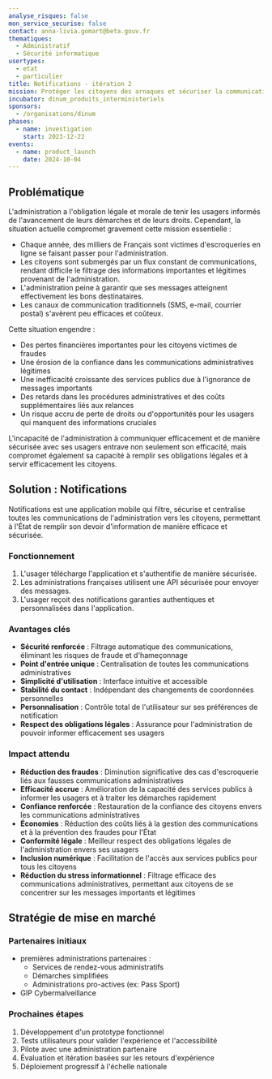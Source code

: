 ```yaml
---
analyse_risques: false
mon_service_securise: false
contact: anna-livia.gomart@beta.gouv.fr
thematiques:
  - Administratif
  - Sécurité informatique
usertypes:
  - etat
  - particulier
title: Notifications - itération 2
mission: Protéger les citoyens des arnaques et sécuriser la communication administrative
incubator: dinum_produits_interministeriels
sponsors:
  - /organisations/dinum
phases:
  - name: investigation
    start: 2023-12-22
events:
  - name: product_launch
    date: 2024-10-04
---
```

## Problématique

L'administration a l'obligation légale et morale de tenir les usagers informés de l'avancement de leurs démarches et de leurs droits. Cependant, la situation actuelle compromet gravement cette mission essentielle :

- Chaque année, des milliers de Français sont victimes d'escroqueries en ligne se faisant passer pour l'administration.
- Les citoyens sont submergés par un flux constant de communications, rendant difficile le filtrage des informations importantes et légitimes provenant de l'administration.
- L'administration peine à garantir que ses messages atteignent effectivement les bons destinataires.
- Les canaux de communication traditionnels (SMS, e-mail, courrier postal) s'avèrent peu efficaces et coûteux.

Cette situation engendre :

- Des pertes financières importantes pour les citoyens victimes de fraudes
- Une érosion de la confiance dans les communications administratives légitimes
- Une inefficacité croissante des services publics due à l'ignorance de messages importants
- Des retards dans les procédures administratives et des coûts supplémentaires liés aux relances
- Un risque accru de perte de droits ou d'opportunités pour les usagers qui manquent des informations cruciales

L'incapacité de l'administration à communiquer efficacement et de manière sécurisée avec ses usagers entrave non seulement son efficacité, mais compromet également sa capacité à remplir ses obligations légales et à servir efficacement les citoyens.

## Solution : Notifications

Notifications est une application mobile qui filtre, sécurise et centralise toutes les communications de l'administration vers les citoyens, permettant à l'État de remplir son devoir d'information de manière efficace et sécurisée.

### Fonctionnement

1. L'usager télécharge l'application et s'authentifie de manière sécurisée.
2. Les administrations françaises utilisent une API sécurisée pour envoyer des messages.
3. L'usager reçoit des notifications garanties authentiques et personnalisées dans l'application.

### Avantages clés

- **Sécurité renforcée** : Filtrage automatique des communications, éliminant les risques de fraude et d'hameçonnage
- **Point d'entrée unique** : Centralisation de toutes les communications administratives
- **Simplicité d'utilisation** : Interface intuitive et accessible
- **Stabilité du contact** : Indépendant des changements de coordonnées personnelles
- **Personnalisation** : Contrôle total de l'utilisateur sur ses préférences de notification
- **Respect des obligations légales** : Assurance pour l'administration de pouvoir informer efficacement ses usagers

### Impact attendu

- **Réduction des fraudes** : Diminution significative des cas d'escroquerie liés aux fausses communications administratives
- **Efficacité accrue** : Amélioration de la capacité des services publics à informer les usagers et à traiter les démarches rapidement
- **Confiance renforcée** : Restauration de la confiance des citoyens envers les communications administratives
- **Économies** : Réduction des coûts liés à la gestion des communications et à la prévention des fraudes pour l'État
- **Conformité légale** : Meilleur respect des obligations légales de l'administration envers ses usagers
- **Inclusion numérique** : Facilitation de l'accès aux services publics pour tous les citoyens
- **Réduction du stress informationnel** : Filtrage efficace des communications administratives, permettant aux citoyens de se concentrer sur les messages importants et légitimes

## Stratégie de mise en marché

### Partenaires initiaux
- premières administrations partenaires :
    - Services de rendez-vous administratifs
    - Démarches simplifiées
    - Administrations pro-actives (ex: Pass Sport)
- GIP Cybermalveillance

### Prochaines étapes
1. Développement d'un prototype fonctionnel
2. Tests utilisateurs pour valider l'expérience et l'accessibilité
3. Pilote avec une administration partenaire
4. Évaluation et itération basées sur les retours d'expérience
5. Déploiement progressif à l'échelle nationale